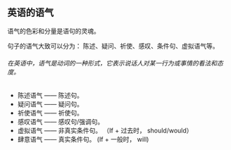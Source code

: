 ## 英语的语气
语气的色彩和分量是语句的灵魂。

句子的语气大致可以分为： 陈述、疑问、祈使、感叹、条件句、虚拟语气等。

###### 在英语中，语气是动词的一种形式，它表示说话人对某一行为或事情的看法和态度。

* 陈述语气 —— 陈述句。
* 疑问语气 —— 疑问句。
* 祈使语气 —— 祈使句。
* 感叹语气 —— 感叹句/强调句。
* 虚拟语气 —— 非真实条件句。 （If + 过去时， should/would）
* 肆意语气 —— 真实条件句。 (If + 一般时， will)
